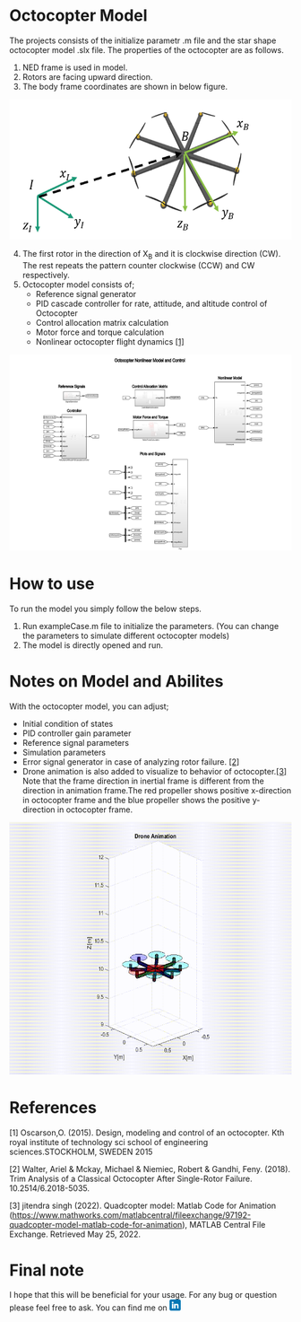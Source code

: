 # Octocopter Model


The projects consists of the initialize parametr .m file and the star shape octocopter model .slx file. The properties of the octocopter are as follows.
1. NED frame is used in model.
2. Rotors are facing upward direction. 
3. The body frame coordinates are shown in below figure.

<p align="center">
  <img width="600" height="250" src="/Images/Frames.png">
</p>

4. The first rotor in the direction of  X<sub>B</sub> and it is clockwise direction (CW). The rest repeats the pattern counter clockwise (CCW) and CW respectively.
5. Octocopter model consists of;
   - Reference signal generator
   - PID cascade controller for rate, attitude, and altitude control of Octocopter
   - Control allocation matrix calculation
   - Motor force and torque calculation
   - Nonlinear octocopter flight dynamics [[1]](#1)
   
<p align="center">
  <img width="600" height="350" src="/Images/Model.png">
</p>

# How to use
To run the model you simply follow the below steps.

1. Run exampleCase.m file to initialize the parameters. (You can change the parameters to simulate different octocopter models)
2. The model is directly opened and run.

# Notes on Model and Abilites 
With the octocopter model, you can adjust;
* Initial condition of states
* PID controller gain parameter
* Reference signal parameters
* Simulation parameters
* Error signal generator in case of analyzing rotor failure. [[2]](#2)
* Drone animation is also added to visualize to behavior of octocopter.[[3]](#3) Note that the frame direction in inertial frame is different from the direction in       animation frame.The red propeller shows positive x-direction in octocopter frame and the blue propeller shows the positive y-direction in octocopter frame. 

<p align="center">
  <img width="600" height="450" src="/Images/octoAnimationgif.gif">
</p>

# References
<a id="1">[1]</a> 
Oscarson,O. (2015). Design, modeling and control of an octocopter. Kth royal institute of technology sci school of engineering sciences.STOCKHOLM, SWEDEN 2015

<a id="2">[2]</a> 
Walter, Ariel & Mckay, Michael & Niemiec, Robert & Gandhi, Feny. (2018). Trim Analysis of a Classical Octocopter After Single-Rotor Failure. 10.2514/6.2018-5035.

<a id="3">[3]</a> 
jitendra singh (2022). Quadcopter model: Matlab Code for Animation (https://www.mathworks.com/matlabcentral/fileexchange/97192-quadcopter-model-matlab-code-for-animation), MATLAB Central File Exchange. Retrieved May 25, 2022.

# Final note
I hope that this will be beneficial for your usage. For any bug or question please feel free to ask. You can find me on <a href="https://www.linkedin.com/in/do%C4%9Fan-yildiz-14a33123/"> <img src="/Images/linkedin.png" alt="LinkedIn Badge" width="20" height="20"/> </a>
                                                                                                                                     
                                                                                                                                     
